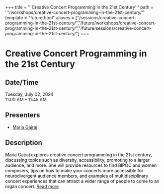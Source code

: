 +++
title = '''Creative Concert Programming in the 21st Century'''
path = '''/workshops/creative-concert-programming-in-the-21st-century/'''
template = "future.html"
aliases = ["/sessions/creative-concert-programming-in-the-21st-century/","/future/workshops/creative-concert-programming-in-the-21st-century/","/future/sessions/creative-concert-programming-in-the-21st-century/"]
+++

<h1>Creative Concert Programming in the 21st Century</h1>

<h2>Date/Time</h2>
<p>Tuesday, July 02, 2024<br>
11:00 AM – 11:45 AM</p>
<h2>Presenters</h2>
<ul>
<li><a href="/presenters/maria-gajraj/">Maria Gajraj</a></li>
</ul>
<h2>Description</h2>

<div class="ag87-crtemvc-hsbk"><div class="css-vsf5of"><p class="carina-rte-public-DraftStyleDefault-block"><span style="color: rgb(0,0,0);">Maria Gajraj explores creative concert programming in the 21st century, discussing topics such as diversity, accessibility, promoting to a larger audience, and more. She will provide resources to find BIPOC and women composers, tips on how to make your concerts more accessible for neurodivergent audience members, and examples of multidisciplinary concert experiences that can attract a wider range of people to come to an organ concert.</span> <a href="https://www.sfago2024.org/future/sessions/creative-concert-programming-in-the-21st-century/" target="_blank">Read more</a></p></div></div>


